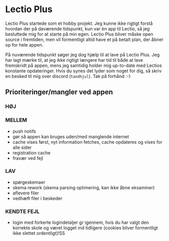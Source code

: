 # Lectio Plus
Lectio Plus startede som et hobby projekt. Jeg kunne ikke rigtigt forstå hvordan der på daværende tidspunkt, kun var èn app til Lectio, så jeg besluttede mig for at starte på min egen. Lectio Plus bliver måske open source i fremtiden, men vil formentligt altid have et på betalt plan, der åbner op for hele appen. 

På nuværende tidspunkt søger jeg dog hjælp til at lave på Lectio Plus. Jeg har lagt mærke til, at jeg ikke rigtigt længere har tid til både at lave fremskridt på appen, mens jeg samtidig holder mig up-to-date med Lectios konstante opdateringer. Hvis du synes det lyder som noget for dig, så skriv en besked til mig over discord (`tandhjul`). Tak på forhånd :-)

## Prioriteringer/mangler ved appen

### __HØJ__

### __MELLEM__
- push notifs
- gør så appen kan bruges uden/med manglende internet
- cache vises først, nyt information fetches, cache opdateres og vises for alle sider
- registration cache
- fravær ved fejl

### __LAV__
- spørgeskemaer
- skema rework (skema parsing optimering, kan ikke åbne eksaminer)
- aflevere filer
- vedhæft filer i beskeder

### __KENDTE FEJL__
- login med forkerte logindetaljer gr igennem, hvis du har valgt den korrekte skole og været logget ind tidligere (cookies bliver formentligt ikke slettet ordentligt)!SS
